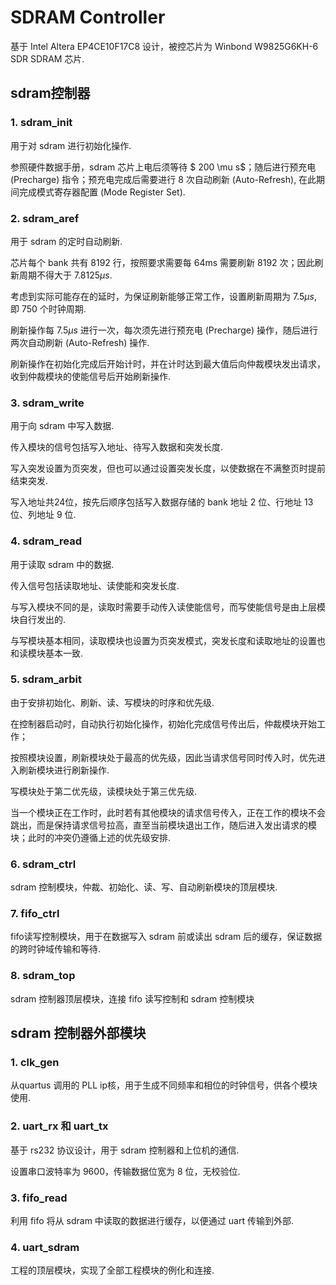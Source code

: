 # SDRAM Controller

基于 Intel Altera EP4CE10F17C8 设计，被控芯片为 Winbond W9825G6KH-6 SDR SDRAM 芯片. 

## sdram控制器

### 1. sdram_init

用于对 sdram 进行初始化操作.

参照硬件数据手册，sdram 芯片上电后须等待 $ 200 \mu s$；随后进行预充电 (Precharge) 指令；预充电完成后需要进行 8 次自动刷新 (Auto-Refresh), 在此期间完成模式寄存器配置 (Mode Register Set).

### 2. sdram_aref

用于 sdram 的定时自动刷新.

芯片每个 bank 共有 8192 行，按照要求需要每 64ms 需要刷新 8192 次；因此刷新周期不得大于 $7.8125 \mu s$.

考虑到实际可能存在的延时，为保证刷新能够正常工作，设置刷新周期为 $7.5\mu s$, 即 750 个时钟周期.

刷新操作每 $7.5 \mu s$ 进行一次，每次须先进行预充电 (Precharge) 操作，随后进行两次自动刷新 (Auto-Refresh) 操作.

刷新操作在初始化完成后开始计时，并在计时达到最大值后向仲裁模块发出请求，收到仲裁模块的使能信号后开始刷新操作.

### 3. sdram_write

用于向 sdram 中写入数据.

传入模块的信号包括写入地址、待写入数据和突发长度.

写入突发设置为页突发，但也可以通过设置突发长度，以使数据在不满整页时提前结束突发.

写入地址共24位，按先后顺序包括写入数据存储的 bank 地址 2 位、行地址 13 位、列地址 9 位.

### 4. sdram_read

用于读取 sdram 中的数据.

传入信号包括读取地址、读使能和突发长度.

与写入模块不同的是，读取时需要手动传入读使能信号，而写使能信号是由上层模块自行发出的.

与写模块基本相同，读取模块也设置为页突发模式，突发长度和读取地址的设置也和读模块基本一致.

### 5. sdram_arbit

由于安排初始化、刷新、读、写模块的时序和优先级.

在控制器启动时，自动执行初始化操作，初始化完成信号传出后，仲裁模块开始工作；

按照模块设置，刷新模块处于最高的优先级，因此当请求信号同时传入时，优先进入刷新模块进行刷新操作.

写模块处于第二优先级，读模块处于第三优先级.

当一个模块正在工作时，此时若有其他模块的请求信号传入，正在工作的模块不会跳出，而是保持请求信号拉高，直至当前模块退出工作，随后进入发出请求的模块；此时的冲突仍遵循上述的优先级安排.

### 6. sdram_ctrl

sdram 控制模块，仲裁、初始化、读、写、自动刷新模块的顶层模块.

### 7. fifo_ctrl

fifo读写控制模块，用于在数据写入 sdram 前或读出 sdram 后的缓存，保证数据的跨时钟域传输和等待.

### 8. sdram_top

sdram 控制器顶层模块，连接 fifo 读写控制和 sdram 控制模块

## sdram 控制器外部模块

### 1. clk_gen

从quartus 调用的 PLL ip核，用于生成不同频率和相位的时钟信号，供各个模块使用. 

### 2. uart_rx 和 uart_tx

基于 rs232 协议设计，用于 sdram 控制器和上位机的通信.

设置串口波特率为 9600，传输数据位宽为 8 位，无校验位.

### 3. fifo_read

利用 fifo 将从 sdram 中读取的数据进行缓存，以便通过 uart 传输到外部.

### 4. uart_sdram

工程的顶层模块，实现了全部工程模块的例化和连接.
